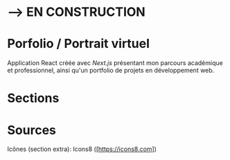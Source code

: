 # --> EN CONSTRUCTION

# Porfolio / Portrait virtuel

Application React créée avec *Next.js* présentant mon parcours académique et professionnel, ainsi qu'un portfolio de projets en développement web.

# Sections

# Sources

Icônes (section extra): Icons8 ([https://icons8.com])
